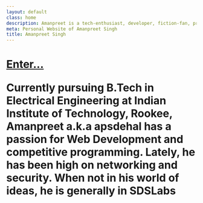 ```yaml
---
layout: default
class: home
description: Amanpreet is a tech-enthusiast, developer, fiction-fan, programming addict who loves to build up new cool things by exploring the technologies available around the globe. When not fiddled with all these things, he is a B.Tech, Electrical, 3rd Year student at Indian Insitute of Technology, Roorkee.
meta: Personal Website of Amanpreet Singh
title: Amanpreet Singh
---
```


<h1><a href="/blog" class="enter"> Enter... </a>

<p class='welcome'> Currently pursuing B.Tech in Electrical Engineering at Indian Institute of Technology, Rookee, Amanpreet a.k.a apsdehal has a passion for Web Development and competitive programming. Lately, he has been high on networking and security. When not in his world of ideas, he is generally in SDSLabs</p>